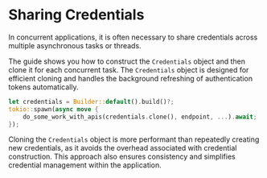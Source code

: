 <!-- 
Copyright 2025 Google LLC
Licensed under the Apache License, Version 2.0 (the "License");
you may not use this file except in compliance with the License.
You may obtain a copy of the License at
    https://www.apache.org/licenses/LICENSE-2.0
Unless required by applicable law or agreed to in writing, software
distributed under the License is distributed on an "AS IS" BASIS,
WITHOUT WARRANTIES OR CONDITIONS OF ANY KIND, either express or implied.
See the License for the specific language governing permissions and
limitations under the License.
-->

# Sharing Credentials

In concurrent applications, it is often necessary to share credentials across
multiple asynchronous tasks or threads.

The guide shows you how to construct the `Credentials` object and then clone it
for each concurrent task. The `Credentials` object is designed for efficient
cloning and handles the background refreshing of authentication tokens
automatically.

```rust
let credentials = Builder::default().build()?;
tokio::spawn(async move {
    do_some_work_with_apis(credentials.clone(), endpoint, ...).await;
});
```

Cloning the `Credentials` object is more performant than repeatedly creating new
credentials, as it avoids the overhead associated with credential construction.
This approach also ensures consistency and simplifies credential management
within the application.
